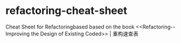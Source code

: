 refactoring-cheat-sheet
=======================

Cheat Sheet for Refactoringbased based on the book &lt;&lt;Refactoring--Improving the Design of Existing Coded>> | 重构速查表

